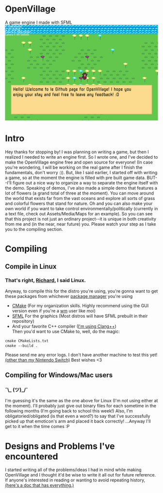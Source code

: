 # OpenVillage
A game engine I made with SFML
![Github intro image thingy](/Assets/Media/Github_Intro_Image.png)

# Intro
Hey thanks for stopping by! I was planning on writing a game, but then I realized I needed to write an engine first. So I wrote one, and I've decided to make the OpenVillage engine free and open source for everyone! (In case you're wondering, I will be working on the real game after I finish the fundamentals, don't worry :)). But, like I said earlier, I started off with writing a game, so at the moment the engine is filled with pre built game data. BUT--I'll figure out a nice way to organize a way to separate the engine itself with the demo.
Speaking of demos, I've also made a simple demo that features a lot of flowers (a grand total of three at the moment). You can move around the world that exists far from the vast oceans and explore all sorts of grass and colorful flowers that stand for nature. Oh and you can also make your own world if you want to take control environmentally/politically (currently in a text file, check out Assets/Media/Maps for an example). So you can see that this project is not just an ordinary project--it is unique in both creativity from me and (in the near, near future) you. Please watch your step as I take you to the compiling section.

# Compiling
## Compile in Linux
### That's right, [Richard](https://en.wikipedia.org/wiki/GNU/Linux_naming_controversy), I said Linux.
Anyway, to compile this for the distro you're using, you're gonna want to get these packages from whichever [package manager](https://en.wikipedia.org/wiki/Package_manager) you're using <br />
* [CMake](https://cmake.org/) (For my organization skills. Highly recommend using the GUI version even if you're a [wm](https://en.wikipedia.org/wiki/Window_manager) user like *moi*)<br />
* [SFML](https://www.sfml-dev.org/) For the graphics (Most distros will have SFML prebuilt in their repository)<br />
* And your favorite C++ compiler ([I'm using Clang++](https://clang.llvm.org/))<br />
Then you'd want to use CMake to, well, do the magic:<br />

```
cmake CMakeLists.txt
cmake --build .
```

Please send me any error logs. I don't have another machine to test this yet! [(other than my Nintendo Switch)](https://www.youtube.com/watch?v=rVuNvIrsAg8&t=1s) Best wishes <3
## Compiling for Windows/Mac users
### ¯\\_ (ツ)_/¯
I'm guessing it's the same as the one above for Linux (I'm not using either at the moment). I'll probably just give out binary files for each sometime in the following months (I'm going back to school this week!) Also, I'm obligatoried/obligated (is that even a word?) to say that I've successfully picked up that emoticon's arm and placed it back correctly! ...Anyway I'll get to it when the time comes :P

# Designs and Problems I've encountered
I started writing all of the problems/ideas I had in mind while making OpenVillage and I thought it'd be wise to write it all out for future reference. If anyone's interested in reading or wanting to avoid repeating history, [(here's a doc that has everything.)](https://docs.google.com/document/d/1mOTh3PXjUBtSpxSRjTBltybuhi8stifmhpHf8aiQ744/edit?usp=sharing)
